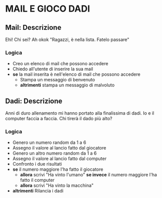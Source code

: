 # MAIL E GIOCO DADI

## Mail: Descrizione

Ehi! Chi sei? Ah okok "Ragazzi, è nella lista. Fatelo passare"

### Logica

- Creo un elenco di mail che possono accedere
- Chiedo all'utente di inserire la sua mail
- **se** la mail inserita è nell'elenco di mail che possono accedere
    - Stampa un messaggio di benvenuto
    - **altrimenti** stampa un messaggio di malvoluto

## Dadi: Descrizione

Anni di duro allenamento mi hanno portato alla finalissima di dadi. Io e il computer faccia a faccia. Chi tirerà il dado più alto?

### Logica

- Genero un numero random da 1 a 6
- Assegno il valore al lancio fatto dal giocatore
- Genero un altro numero random da 1 a 6
- Assegno il valore al lancio fatto dal computer
- Confronto i due risultati
- **se** il numero maggiore l'ha fatto il giocatore
    - **allora** scrivi "Ha vinto l'umano"
    **se invece** il numero maggiore l'ha fatto il computer
    - **allora** scrivi "Ha vinto la macchina"
- **altrimenti** Rilancia i dadi

